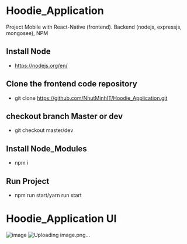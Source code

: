 # Hoodie_Application
Project Mobile with React-Native (frontend). Backend (nodejs, expressjs, mongosee), NPM


## Install Node

* https://nodejs.org/en/

## Clone the frontend code repository
* git clone https://github.com/NhutMinhIT/Hoodie_Application.git

## checkout branch Master or dev
* git checkout master/dev

## Install Node_Modules
* npm i

## Run Project 
* npm run start/yarn run start


# Hoodie_Application UI
![image](https://user-images.githubusercontent.com/90835621/223201393-3b494b58-313a-4082-881f-23859973242b.png) ![Uploading image.png…]()
